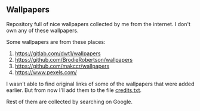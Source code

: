 ## Wallpapers

Repository full of nice wallpapers collected by me from the internet.
I don't own any of these wallpapers.

Some wallpapers are from these places:
1. https://gitlab.com/dwt1/wallpapers
2. https://github.com/BrodieRobertson/wallpapers
3. https://github.com/makccr/wallpapers
4. https://www.pexels.com/

I wasn't able to find original links of some of the wallpapers that were added earlier.
But from now I'll add them to the file [credits.txt](https://github.com/tuilipshrm/wallpapers/blob/master/credits.md).

Rest of them are collected by searching on Google.
